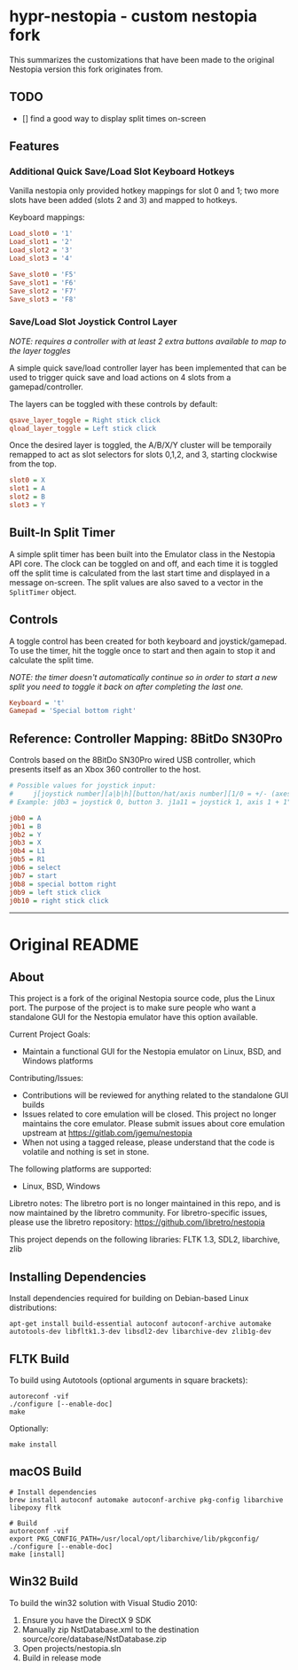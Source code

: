 # hypr-nestopia - custom nestopia fork

This summarizes the customizations that have been made to the original Nestopia version this fork originates
from.

## TODO

- [] find a good way to display split times on-screen

## Features
### Additional Quick Save/Load Slot Keyboard Hotkeys

Vanilla nestopia only provided hotkey mappings for slot 0 and 1; two more slots have been added
(slots 2 and 3) and mapped to hotkeys.

Keyboard mappings:

```ini
Load_slot0 = '1'
Load_slot1 = '2'
Load_slot2 = '3'
Load_slot3 = '4'

Save_slot0 = 'F5'
Save_slot1 = 'F6'
Save_slot2 = 'F7'
Save_slot3 = 'F8'
```

### Save/Load Slot Joystick Control Layer

_NOTE: requires a controller with at least 2 extra buttons available to map to the layer toggles_

A simple quick save/load controller layer has been implemented that can be used to trigger quick
save and load actions on 4 slots from a gamepad/controller.

The layers can be toggled with these controls by default:

```ini
qsave_layer_toggle = Right stick click
qload_layer_toggle = Left stick click
```

Once the desired layer is toggled, the A/B/X/Y cluster will be temporaily remapped to act as slot selectors for
slots 0,1,2, and 3, starting clockwise from the top.

```ini
slot0 = X
slot1 = A
slot2 = B
slot3 = Y
```

## Built-In Split Timer

A simple split timer has been built into the Emulator class in the Nestopia API core. The clock can
be toggled on and off, and each time it is toggled off the split time is calculated from the last
start time and displayed in a message on-screen. The split values are also saved to a vector in the
`SplitTimer` object.

## Controls

A toggle control has been created for both keyboard and joystick/gamepad. To use the timer, hit
the toggle once to start and then again to stop it and calculate the split time.

_NOTE: the timer doesn't automatically continue so in order to start a new split you need to toggle it back on after completing the last one._

```ini
Keyboard = 't'
Gamepad = 'Special bottom right'
```

## Reference: Controller Mapping: 8BitDo SN30Pro

Controls based on the 8BitDo SN30Pro wired USB controller, which presents itself as an Xbox 360
controller to the host.

```ini
# Possible values for joystick input:
#     j[joystick number][a|b|h][button/hat/axis number][1/0 = +/- (axes only)]
# Example: j0b3 = joystick 0, button 3. j1a11 = joystick 1, axis 1 + 1";

j0b0 = A
j0b1 = B
j0b2 = Y
j0b3 = X
j0b4 = L1
j0b5 = R1
j0b6 = select
j0b7 = start
j0b8 = special bottom right
j0b9 = left stick click
j0b10 = right stick click
```


---

# Original README
## About
This project is a fork of the original Nestopia source code, plus the 
Linux port. The purpose of the project is to make sure people who want
a standalone GUI for the Nestopia emulator have this option available.

Current Project Goals:
* Maintain a functional GUI for the Nestopia emulator on Linux, BSD, and Windows platforms

Contributing/Issues:
* Contributions will be reviewed for anything related to the standalone GUI builds
* Issues related to core emulation will be closed. This project no longer maintains the core emulator. Please submit issues about core emulation upstream at https://gitlab.com/jgemu/nestopia
* When not using a tagged release, please understand that the code is volatile and nothing is set in stone.

The following platforms are supported:
* Linux, BSD, Windows

Libretro notes:
The libretro port is no longer maintained in this repo, and is now maintained by the
libretro community. For libretro-specific issues, please use the libretro repository:
https://github.com/libretro/nestopia

This project depends on the following libraries:
FLTK 1.3, SDL2, libarchive, zlib

## Installing Dependencies
Install dependencies required for building on Debian-based Linux distributions:
```
apt-get install build-essential autoconf autoconf-archive automake autotools-dev libfltk1.3-dev libsdl2-dev libarchive-dev zlib1g-dev
```

## FLTK Build
To build using Autotools (optional arguments in square brackets):
```
autoreconf -vif
./configure [--enable-doc]
make
```
Optionally:
```
make install
```

## macOS Build
```
# Install dependencies
brew install autoconf automake autoconf-archive pkg-config libarchive libepoxy fltk

# Build
autoreconf -vif
export PKG_CONFIG_PATH=/usr/local/opt/libarchive/lib/pkgconfig/
./configure [--enable-doc]
make [install]
```

## Win32 Build
To build the win32 solution with Visual Studio 2010:
1. Ensure you have the DirectX 9 SDK
2. Manually zip NstDatabase.xml to the destination source/core/database/NstDatabase.zip
3. Open projects/nestopia.sln
4. Build in release mode
